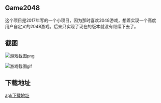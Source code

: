 ## Game2048
这个项目是2017年写的一个小项目，因为那时喜欢2048游戏，想着实现一个高度用户自定义的2048游戏。后来只实现了现在的版本就没有继续下去了。

## 截图
![游戏截图png](https://images.gitee.com/uploads/images/2019/0723/151848_2395a1e9_1332718.png "screenshot_2019_07_23.png")

![游戏截图gif](https://images.gitee.com/uploads/images/2019/0723/152023_76499a30_1332718.gif "record_2019_07_23.gif")

## 下载地址

[apk下载地址](https://github.com/hookYuan/Game2048/blob/master/image/game2048.apk)


